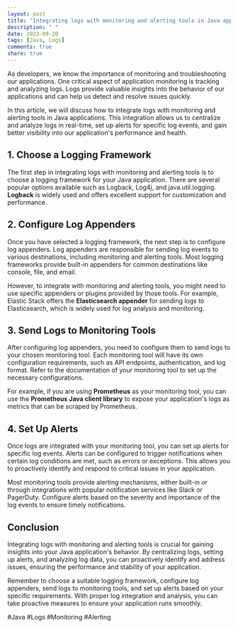 ```yaml
---
layout: post
title: "Integrating logs with monitoring and alerting tools in Java applications"
description: " "
date: 2023-09-20
tags: [Java, Logs]
comments: true
share: true
---
```


As developers, we know the importance of monitoring and troubleshooting our applications. One critical aspect of application monitoring is tracking and analyzing logs. Logs provide valuable insights into the behavior of our applications and can help us detect and resolve issues quickly.

In this article, we will discuss how to integrate logs with monitoring and alerting tools in Java applications. This integration allows us to centralize and analyze logs in real-time, set up alerts for specific log events, and gain better visibility into our application's performance and health.

## 1. Choose a Logging Framework

The first step in integrating logs with monitoring and alerting tools is to choose a logging framework for your Java application. There are several popular options available such as Logback, Log4j, and java.util.logging. **Logback** is widely used and offers excellent support for customization and performance.

## 2. Configure Log Appenders

Once you have selected a logging framework, the next step is to configure log appenders. Log appenders are responsible for sending log events to various destinations, including monitoring and alerting tools. Most logging frameworks provide built-in appenders for common destinations like console, file, and email.

However, to integrate with monitoring and alerting tools, you might need to use specific appenders or plugins provided by those tools. For example, Elastic Stack offers the **Elasticsearch appender** for sending logs to Elasticsearch, which is widely used for log analysis and monitoring.

## 3. Send Logs to Monitoring Tools

After configuring log appenders, you need to configure them to send logs to your chosen monitoring tool. Each monitoring tool will have its own configuration requirements, such as API endpoints, authentication, and log format. Refer to the documentation of your monitoring tool to set up the necessary configurations.

For example, if you are using **Prometheus** as your monitoring tool, you can use the **Prometheus Java client library** to expose your application's logs as metrics that can be scraped by Prometheus.

## 4. Set Up Alerts

Once logs are integrated with your monitoring tool, you can set up alerts for specific log events. Alerts can be configured to trigger notifications when certain log conditions are met, such as errors or exceptions. This allows you to proactively identify and respond to critical issues in your application.

Most monitoring tools provide alerting mechanisms, either built-in or through integrations with popular notification services like Slack or PagerDuty. Configure alerts based on the severity and importance of the log events to ensure timely notifications.

## Conclusion

Integrating logs with monitoring and alerting tools is crucial for gaining insights into your Java application's behavior. By centralizing logs, setting up alerts, and analyzing log data, you can proactively identify and address issues, ensuring the performance and stability of your application.

Remember to choose a suitable logging framework, configure log appenders, send logs to monitoring tools, and set up alerts based on your specific requirements. With proper log integration and analysis, you can take proactive measures to ensure your application runs smoothly.

#Java #Logs #Monitoring #Alerting